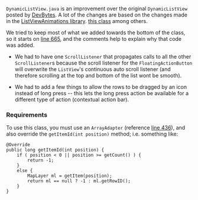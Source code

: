 `DynamicListView.java` is an improvement over the original `DynamicListView` posted by [DevBytes](https://www.youtube.com/watch?v=_BZIvjMgH-Q&noredirect=1). A lot of the changes are based on the changes made in the [ListViewAnimations library](https://github.com/nhaarman/ListViewAnimations). [this class](https://github.com/nhaarman/ListViewAnimations/blob/master/lib-manipulation/src/main/java/com/nhaarman/listviewanimations/itemmanipulation/DynamicListView.java) among others.

We tried to keep most of what we added towards the bottom of the class, so it starts on [line 665](https://github.com/fulcrumapp/samples-android/blob/master/dynamic-listivew/DynamicListView.java#L665), and the comments help to explain why that code was added. 

- We had to have one `ScrollListener` that propagates calls to all the other `ScrollListener`s because the scroll listener for the `FloatingActionButton` will overwrite the `ListView`'s continuous auto scroll listener (and therefore scrolling at the top and bottom of the list wont be smooth).

- We had to add a few things to allow the rows to be dragged by an icon instead of long press -- this lets the long press action be available for a different type of action (contextual action bar).

### Requirements

To use this class, you must use an `ArrayAdapter` (reference [line 436](https://github.com/fulcrumapp/samples-android/blob/master/dynamic-listivew/DynamicListView.java#L436)), and also override the `getItemId(int position)` method; i.e. something like:

    @Override
    public long getItemId(int position) {
        if ( position < 0 || position >= getCount() ) {
            return -1;
        }
        else {
            MapLayer ml = getItem(position);
            return ml == null ? -1 : ml.getRowID();
        }
    }
